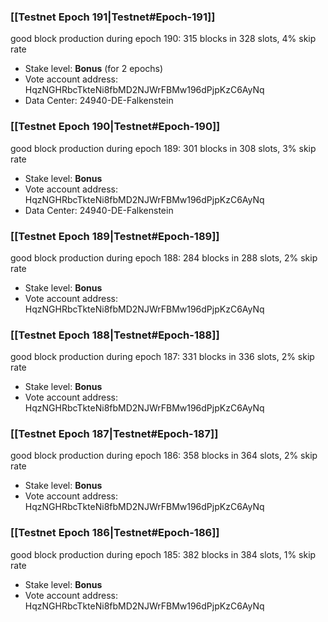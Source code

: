 ### [[Testnet Epoch 191|Testnet#Epoch-191]]
good block production during epoch 190: 315 blocks in 328 slots, 4% skip rate
* Stake level: **Bonus** (for 2 epochs)
* Vote account address: HqzNGHRbcTkteNi8fbMD2NJWrFBMw196dPjpKzC6AyNq
* Data Center: 24940-DE-Falkenstein
### [[Testnet Epoch 190|Testnet#Epoch-190]]
good block production during epoch 189: 301 blocks in 308 slots, 3% skip rate
* Stake level: **Bonus**
* Vote account address: HqzNGHRbcTkteNi8fbMD2NJWrFBMw196dPjpKzC6AyNq
* Data Center: 24940-DE-Falkenstein
### [[Testnet Epoch 189|Testnet#Epoch-189]]
good block production during epoch 188: 284 blocks in 288 slots, 2% skip rate
* Stake level: **Bonus**
* Vote account address: HqzNGHRbcTkteNi8fbMD2NJWrFBMw196dPjpKzC6AyNq
### [[Testnet Epoch 188|Testnet#Epoch-188]]
good block production during epoch 187: 331 blocks in 336 slots, 2% skip rate
* Stake level: **Bonus**
* Vote account address: HqzNGHRbcTkteNi8fbMD2NJWrFBMw196dPjpKzC6AyNq
### [[Testnet Epoch 187|Testnet#Epoch-187]]
good block production during epoch 186: 358 blocks in 364 slots, 2% skip rate
* Stake level: **Bonus**
* Vote account address: HqzNGHRbcTkteNi8fbMD2NJWrFBMw196dPjpKzC6AyNq
### [[Testnet Epoch 186|Testnet#Epoch-186]]
good block production during epoch 185: 382 blocks in 384 slots, 1% skip rate
* Stake level: **Bonus**
* Vote account address: HqzNGHRbcTkteNi8fbMD2NJWrFBMw196dPjpKzC6AyNq